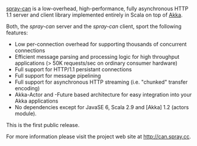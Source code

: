 [spray-can](http://can.spray.cc) is a low-overhead, high-performance, fully asynchronous HTTP 1.1 server and client library
implemented entirely in Scala on top of [Akka](http://akka.io).

Both, the _spray-can_ server and the _spray-can_ client, sport the following features:

* Low per-connection overhead for supporting thousands of concurrent connections
* Efficient message parsing and processing logic for high throughput applications (> 50K requests/sec on ordinary consumer hardware)
* Full support for HTTP/1.1 persistant connections
* Full support for message pipelining
* Full support for asynchronous HTTP streaming (i.e. "chunked" transfer encoding)
* Akka-Actor and -Future based architecture for easy integration into your Akka applications
* No dependencies except for JavaSE 6, Scala 2.9 and [Akka] 1.2 (actors module).

This is the first public release.

For more information please visit the project web site at <http://can.spray.cc>.
